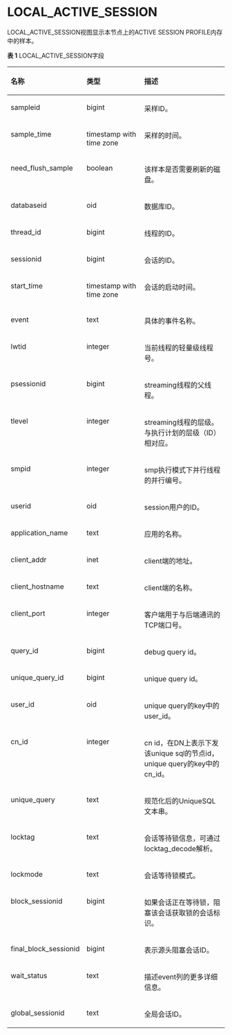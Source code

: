 # LOCAL\_ACTIVE\_SESSION<a name="ZH-CN_TOPIC_0000001131388624"></a>

LOCAL\_ACTIVE\_SESSION视图显示本节点上的ACTIVE SESSION PROFILE内存中的样本。

**表 1**  LOCAL\_ACTIVE\_SESSION字段

<a name="table9867104916817"></a>
<table><thead align="left"><tr id="row1286719494812"><th class="cellrowborder" valign="top" width="23.75%" id="mcps1.2.4.1.1"><p id="p08670491887"><a name="p08670491887"></a><a name="p08670491887"></a>名称</p>
</th>
<th class="cellrowborder" valign="top" width="30.990000000000002%" id="mcps1.2.4.1.2"><p id="p138674491882"><a name="p138674491882"></a><a name="p138674491882"></a>类型</p>
</th>
<th class="cellrowborder" valign="top" width="45.26%" id="mcps1.2.4.1.3"><p id="p188671149288"><a name="p188671149288"></a><a name="p188671149288"></a>描述</p>
</th>
</tr>
</thead>
<tbody><tr id="row8867184910813"><td class="cellrowborder" valign="top" width="23.75%" headers="mcps1.2.4.1.1 "><p id="p186844913816"><a name="p186844913816"></a><a name="p186844913816"></a>sampleid</p>
</td>
<td class="cellrowborder" valign="top" width="30.990000000000002%" headers="mcps1.2.4.1.2 "><p id="p138689499814"><a name="p138689499814"></a><a name="p138689499814"></a>bigint</p>
</td>
<td class="cellrowborder" valign="top" width="45.26%" headers="mcps1.2.4.1.3 "><p id="p8868174916814"><a name="p8868174916814"></a><a name="p8868174916814"></a>采样ID。</p>
</td>
</tr>
<tr id="row108686491289"><td class="cellrowborder" valign="top" width="23.75%" headers="mcps1.2.4.1.1 "><p id="p108681349183"><a name="p108681349183"></a><a name="p108681349183"></a>sample_time</p>
</td>
<td class="cellrowborder" valign="top" width="30.990000000000002%" headers="mcps1.2.4.1.2 "><p id="p20868749887"><a name="p20868749887"></a><a name="p20868749887"></a>timestamp with time zone</p>
</td>
<td class="cellrowborder" valign="top" width="45.26%" headers="mcps1.2.4.1.3 "><p id="p6868849586"><a name="p6868849586"></a><a name="p6868849586"></a>采样的时间。</p>
</td>
</tr>
<tr id="row5868124911810"><td class="cellrowborder" valign="top" width="23.75%" headers="mcps1.2.4.1.1 "><p id="p486813491687"><a name="p486813491687"></a><a name="p486813491687"></a>need_flush_sample</p>
</td>
<td class="cellrowborder" valign="top" width="30.990000000000002%" headers="mcps1.2.4.1.2 "><p id="p286817496810"><a name="p286817496810"></a><a name="p286817496810"></a>boolean</p>
</td>
<td class="cellrowborder" valign="top" width="45.26%" headers="mcps1.2.4.1.3 "><p id="p148681549789"><a name="p148681549789"></a><a name="p148681549789"></a>该样本是否需要刷新的磁盘。</p>
</td>
</tr>
<tr id="row11868204915812"><td class="cellrowborder" valign="top" width="23.75%" headers="mcps1.2.4.1.1 "><p id="p6868449586"><a name="p6868449586"></a><a name="p6868449586"></a>databaseid</p>
</td>
<td class="cellrowborder" valign="top" width="30.990000000000002%" headers="mcps1.2.4.1.2 "><p id="p2868194918818"><a name="p2868194918818"></a><a name="p2868194918818"></a>oid</p>
</td>
<td class="cellrowborder" valign="top" width="45.26%" headers="mcps1.2.4.1.3 "><p id="p3868144920815"><a name="p3868144920815"></a><a name="p3868144920815"></a>数据库ID。</p>
</td>
</tr>
<tr id="row78680491682"><td class="cellrowborder" valign="top" width="23.75%" headers="mcps1.2.4.1.1 "><p id="p178685491285"><a name="p178685491285"></a><a name="p178685491285"></a>thread_id</p>
</td>
<td class="cellrowborder" valign="top" width="30.990000000000002%" headers="mcps1.2.4.1.2 "><p id="p1586844918817"><a name="p1586844918817"></a><a name="p1586844918817"></a>bigint</p>
</td>
<td class="cellrowborder" valign="top" width="45.26%" headers="mcps1.2.4.1.3 "><p id="p1086810491285"><a name="p1086810491285"></a><a name="p1086810491285"></a>线程的ID。</p>
</td>
</tr>
<tr id="row148685492819"><td class="cellrowborder" valign="top" width="23.75%" headers="mcps1.2.4.1.1 "><p id="p786824912818"><a name="p786824912818"></a><a name="p786824912818"></a>sessionid</p>
</td>
<td class="cellrowborder" valign="top" width="30.990000000000002%" headers="mcps1.2.4.1.2 "><p id="p1886811492810"><a name="p1886811492810"></a><a name="p1886811492810"></a>bigint</p>
</td>
<td class="cellrowborder" valign="top" width="45.26%" headers="mcps1.2.4.1.3 "><p id="p8868184912813"><a name="p8868184912813"></a><a name="p8868184912813"></a>会话的ID。</p>
</td>
</tr>
<tr id="row128682049383"><td class="cellrowborder" valign="top" width="23.75%" headers="mcps1.2.4.1.1 "><p id="p686810491183"><a name="p686810491183"></a><a name="p686810491183"></a>start_time</p>
</td>
<td class="cellrowborder" valign="top" width="30.990000000000002%" headers="mcps1.2.4.1.2 "><p id="p6868349989"><a name="p6868349989"></a><a name="p6868349989"></a>timestamp with time zone</p>
</td>
<td class="cellrowborder" valign="top" width="45.26%" headers="mcps1.2.4.1.3 "><p id="p1486819493813"><a name="p1486819493813"></a><a name="p1486819493813"></a>会话的启动时间。</p>
</td>
</tr>
<tr id="row886813491985"><td class="cellrowborder" valign="top" width="23.75%" headers="mcps1.2.4.1.1 "><p id="p686813491814"><a name="p686813491814"></a><a name="p686813491814"></a>event</p>
</td>
<td class="cellrowborder" valign="top" width="30.990000000000002%" headers="mcps1.2.4.1.2 "><p id="p8868949382"><a name="p8868949382"></a><a name="p8868949382"></a>text</p>
</td>
<td class="cellrowborder" valign="top" width="45.26%" headers="mcps1.2.4.1.3 "><p id="p1886812493815"><a name="p1886812493815"></a><a name="p1886812493815"></a>具体的事件名称。</p>
</td>
</tr>
<tr id="row2086819498812"><td class="cellrowborder" valign="top" width="23.75%" headers="mcps1.2.4.1.1 "><p id="p4868104912810"><a name="p4868104912810"></a><a name="p4868104912810"></a>lwtid</p>
</td>
<td class="cellrowborder" valign="top" width="30.990000000000002%" headers="mcps1.2.4.1.2 "><p id="p1586813491486"><a name="p1586813491486"></a><a name="p1586813491486"></a>integer</p>
</td>
<td class="cellrowborder" valign="top" width="45.26%" headers="mcps1.2.4.1.3 "><p id="p08681049487"><a name="p08681049487"></a><a name="p08681049487"></a>当前线程的轻量级线程号。</p>
</td>
</tr>
<tr id="row1586816491684"><td class="cellrowborder" valign="top" width="23.75%" headers="mcps1.2.4.1.1 "><p id="p186824912816"><a name="p186824912816"></a><a name="p186824912816"></a>psessionid</p>
</td>
<td class="cellrowborder" valign="top" width="30.990000000000002%" headers="mcps1.2.4.1.2 "><p id="p1086914491488"><a name="p1086914491488"></a><a name="p1086914491488"></a>bigint</p>
</td>
<td class="cellrowborder" valign="top" width="45.26%" headers="mcps1.2.4.1.3 "><p id="p286904916820"><a name="p286904916820"></a><a name="p286904916820"></a>streaming线程的父线程。</p>
</td>
</tr>
<tr id="row58692049183"><td class="cellrowborder" valign="top" width="23.75%" headers="mcps1.2.4.1.1 "><p id="p1586964915814"><a name="p1586964915814"></a><a name="p1586964915814"></a>tlevel</p>
</td>
<td class="cellrowborder" valign="top" width="30.990000000000002%" headers="mcps1.2.4.1.2 "><p id="p198699493819"><a name="p198699493819"></a><a name="p198699493819"></a>integer</p>
</td>
<td class="cellrowborder" valign="top" width="45.26%" headers="mcps1.2.4.1.3 "><p id="p18698491482"><a name="p18698491482"></a><a name="p18698491482"></a>streaming线程的层级。与执行计划的层级（ID）相对应。</p>
</td>
</tr>
<tr id="row1869144920819"><td class="cellrowborder" valign="top" width="23.75%" headers="mcps1.2.4.1.1 "><p id="p1986915498818"><a name="p1986915498818"></a><a name="p1986915498818"></a>smpid</p>
</td>
<td class="cellrowborder" valign="top" width="30.990000000000002%" headers="mcps1.2.4.1.2 "><p id="p88696491183"><a name="p88696491183"></a><a name="p88696491183"></a>integer</p>
</td>
<td class="cellrowborder" valign="top" width="45.26%" headers="mcps1.2.4.1.3 "><p id="p586916492084"><a name="p586916492084"></a><a name="p586916492084"></a>smp执行模式下并行线程的并行编号。</p>
</td>
</tr>
<tr id="row178691549889"><td class="cellrowborder" valign="top" width="23.75%" headers="mcps1.2.4.1.1 "><p id="p7869449886"><a name="p7869449886"></a><a name="p7869449886"></a>userid</p>
</td>
<td class="cellrowborder" valign="top" width="30.990000000000002%" headers="mcps1.2.4.1.2 "><p id="p2086924913815"><a name="p2086924913815"></a><a name="p2086924913815"></a>oid</p>
</td>
<td class="cellrowborder" valign="top" width="45.26%" headers="mcps1.2.4.1.3 "><p id="p1986914491789"><a name="p1986914491789"></a><a name="p1986914491789"></a>session用户的ID。</p>
</td>
</tr>
<tr id="row786919491080"><td class="cellrowborder" valign="top" width="23.75%" headers="mcps1.2.4.1.1 "><p id="p78699492819"><a name="p78699492819"></a><a name="p78699492819"></a>application_name</p>
</td>
<td class="cellrowborder" valign="top" width="30.990000000000002%" headers="mcps1.2.4.1.2 "><p id="p7869114915818"><a name="p7869114915818"></a><a name="p7869114915818"></a>text</p>
</td>
<td class="cellrowborder" valign="top" width="45.26%" headers="mcps1.2.4.1.3 "><p id="p12869124919819"><a name="p12869124919819"></a><a name="p12869124919819"></a>应用的名称。</p>
</td>
</tr>
<tr id="row1086974917817"><td class="cellrowborder" valign="top" width="23.75%" headers="mcps1.2.4.1.1 "><p id="p1786913491083"><a name="p1786913491083"></a><a name="p1786913491083"></a>client_addr</p>
</td>
<td class="cellrowborder" valign="top" width="30.990000000000002%" headers="mcps1.2.4.1.2 "><p id="p08691849781"><a name="p08691849781"></a><a name="p08691849781"></a>inet</p>
</td>
<td class="cellrowborder" valign="top" width="45.26%" headers="mcps1.2.4.1.3 "><p id="p786934910820"><a name="p786934910820"></a><a name="p786934910820"></a>client端的地址。</p>
</td>
</tr>
<tr id="row1186920491088"><td class="cellrowborder" valign="top" width="23.75%" headers="mcps1.2.4.1.1 "><p id="p138693495819"><a name="p138693495819"></a><a name="p138693495819"></a>client_hostname</p>
</td>
<td class="cellrowborder" valign="top" width="30.990000000000002%" headers="mcps1.2.4.1.2 "><p id="p14869194910819"><a name="p14869194910819"></a><a name="p14869194910819"></a>text</p>
</td>
<td class="cellrowborder" valign="top" width="45.26%" headers="mcps1.2.4.1.3 "><p id="p1886917492820"><a name="p1886917492820"></a><a name="p1886917492820"></a>client端的名称。</p>
</td>
</tr>
<tr id="row108697491685"><td class="cellrowborder" valign="top" width="23.75%" headers="mcps1.2.4.1.1 "><p id="p6869164920818"><a name="p6869164920818"></a><a name="p6869164920818"></a>client_port</p>
</td>
<td class="cellrowborder" valign="top" width="30.990000000000002%" headers="mcps1.2.4.1.2 "><p id="p1686994915813"><a name="p1686994915813"></a><a name="p1686994915813"></a>integer</p>
</td>
<td class="cellrowborder" valign="top" width="45.26%" headers="mcps1.2.4.1.3 "><p id="p15869104914817"><a name="p15869104914817"></a><a name="p15869104914817"></a>客户端用于与后端通讯的TCP端口号。</p>
</td>
</tr>
<tr id="row68699494815"><td class="cellrowborder" valign="top" width="23.75%" headers="mcps1.2.4.1.1 "><p id="p188691491989"><a name="p188691491989"></a><a name="p188691491989"></a>query_id</p>
</td>
<td class="cellrowborder" valign="top" width="30.990000000000002%" headers="mcps1.2.4.1.2 "><p id="p586994918818"><a name="p586994918818"></a><a name="p586994918818"></a>bigint</p>
</td>
<td class="cellrowborder" valign="top" width="45.26%" headers="mcps1.2.4.1.3 "><p id="p168691749986"><a name="p168691749986"></a><a name="p168691749986"></a>debug query id。</p>
</td>
</tr>
<tr id="row138691249480"><td class="cellrowborder" valign="top" width="23.75%" headers="mcps1.2.4.1.1 "><p id="p886912498817"><a name="p886912498817"></a><a name="p886912498817"></a>unique_query_id</p>
</td>
<td class="cellrowborder" valign="top" width="30.990000000000002%" headers="mcps1.2.4.1.2 "><p id="p138705491811"><a name="p138705491811"></a><a name="p138705491811"></a>bigint</p>
</td>
<td class="cellrowborder" valign="top" width="45.26%" headers="mcps1.2.4.1.3 "><p id="p487016491287"><a name="p487016491287"></a><a name="p487016491287"></a>unique query id。</p>
</td>
</tr>
<tr id="row28701749183"><td class="cellrowborder" valign="top" width="23.75%" headers="mcps1.2.4.1.1 "><p id="p387012490813"><a name="p387012490813"></a><a name="p387012490813"></a>user_id</p>
</td>
<td class="cellrowborder" valign="top" width="30.990000000000002%" headers="mcps1.2.4.1.2 "><p id="p6870144910810"><a name="p6870144910810"></a><a name="p6870144910810"></a>oid</p>
</td>
<td class="cellrowborder" valign="top" width="45.26%" headers="mcps1.2.4.1.3 "><p id="p887013497813"><a name="p887013497813"></a><a name="p887013497813"></a>unique query的key中的user_id。</p>
</td>
</tr>
<tr id="row1487014918813"><td class="cellrowborder" valign="top" width="23.75%" headers="mcps1.2.4.1.1 "><p id="p1187016491580"><a name="p1187016491580"></a><a name="p1187016491580"></a>cn_id</p>
</td>
<td class="cellrowborder" valign="top" width="30.990000000000002%" headers="mcps1.2.4.1.2 "><p id="p1887094916817"><a name="p1887094916817"></a><a name="p1887094916817"></a>integer</p>
</td>
<td class="cellrowborder" valign="top" width="45.26%" headers="mcps1.2.4.1.3 "><p id="p128701849288"><a name="p128701849288"></a><a name="p128701849288"></a>cn id，在DN上表示下发该unique sql的节点id，unique query的key中的cn_id。</p>
</td>
</tr>
<tr id="row148706497819"><td class="cellrowborder" valign="top" width="23.75%" headers="mcps1.2.4.1.1 "><p id="p2870124911812"><a name="p2870124911812"></a><a name="p2870124911812"></a>unique_query</p>
</td>
<td class="cellrowborder" valign="top" width="30.990000000000002%" headers="mcps1.2.4.1.2 "><p id="p6870194912810"><a name="p6870194912810"></a><a name="p6870194912810"></a>text</p>
</td>
<td class="cellrowborder" valign="top" width="45.26%" headers="mcps1.2.4.1.3 "><p id="p1870849181"><a name="p1870849181"></a><a name="p1870849181"></a>规范化后的UniqueSQL文本串。</p>
</td>
</tr>
<tr id="row108704491483"><td class="cellrowborder" valign="top" width="23.75%" headers="mcps1.2.4.1.1 "><p id="p18701849884"><a name="p18701849884"></a><a name="p18701849884"></a>locktag</p>
</td>
<td class="cellrowborder" valign="top" width="30.990000000000002%" headers="mcps1.2.4.1.2 "><p id="p1870649289"><a name="p1870649289"></a><a name="p1870649289"></a>text</p>
</td>
<td class="cellrowborder" valign="top" width="45.26%" headers="mcps1.2.4.1.3 "><p id="p138701249783"><a name="p138701249783"></a><a name="p138701249783"></a>会话等待锁信息，可通过locktag_decode解析。</p>
</td>
</tr>
<tr id="row68708491184"><td class="cellrowborder" valign="top" width="23.75%" headers="mcps1.2.4.1.1 "><p id="p987012499816"><a name="p987012499816"></a><a name="p987012499816"></a>lockmode</p>
</td>
<td class="cellrowborder" valign="top" width="30.990000000000002%" headers="mcps1.2.4.1.2 "><p id="p168704491982"><a name="p168704491982"></a><a name="p168704491982"></a>text</p>
</td>
<td class="cellrowborder" valign="top" width="45.26%" headers="mcps1.2.4.1.3 "><p id="p18709491882"><a name="p18709491882"></a><a name="p18709491882"></a>会话等待锁模式。</p>
</td>
</tr>
<tr id="row188701849183"><td class="cellrowborder" valign="top" width="23.75%" headers="mcps1.2.4.1.1 "><p id="p88703491380"><a name="p88703491380"></a><a name="p88703491380"></a>block_sessionid</p>
</td>
<td class="cellrowborder" valign="top" width="30.990000000000002%" headers="mcps1.2.4.1.2 "><p id="p188701349882"><a name="p188701349882"></a><a name="p188701349882"></a>bigint</p>
</td>
<td class="cellrowborder" valign="top" width="45.26%" headers="mcps1.2.4.1.3 "><p id="p88703494819"><a name="p88703494819"></a><a name="p88703494819"></a>如果会话正在等待锁，阻塞该会话获取锁的会话标识。</p>
</td>
</tr>
<tr id="row28701491387"><td class="cellrowborder" valign="top" width="23.75%" headers="mcps1.2.4.1.1 "><p id="p1187010498815"><a name="p1187010498815"></a><a name="p1187010498815"></a>final_block_sessionid</p>
</td>
<td class="cellrowborder" valign="top" width="30.990000000000002%" headers="mcps1.2.4.1.2 "><p id="p287054910816"><a name="p287054910816"></a><a name="p287054910816"></a>bigint</p>
</td>
<td class="cellrowborder" valign="top" width="45.26%" headers="mcps1.2.4.1.3 "><p id="p28701449689"><a name="p28701449689"></a><a name="p28701449689"></a>表示源头阻塞会话ID。</p>
</td>
</tr>
<tr id="row3870184911816"><td class="cellrowborder" valign="top" width="23.75%" headers="mcps1.2.4.1.1 "><p id="p787084916814"><a name="p787084916814"></a><a name="p787084916814"></a>wait_status</p>
</td>
<td class="cellrowborder" valign="top" width="30.990000000000002%" headers="mcps1.2.4.1.2 "><p id="p987015492820"><a name="p987015492820"></a><a name="p987015492820"></a>text</p>
</td>
<td class="cellrowborder" valign="top" width="45.26%" headers="mcps1.2.4.1.3 "><p id="p158700492816"><a name="p158700492816"></a><a name="p158700492816"></a>描述event列的更多详细信息。</p>
</td>
</tr>
<tr id="row887111495812"><td class="cellrowborder" valign="top" width="23.75%" headers="mcps1.2.4.1.1 "><p id="p487104912816"><a name="p487104912816"></a><a name="p487104912816"></a>global_sessionid</p>
</td>
<td class="cellrowborder" valign="top" width="30.990000000000002%" headers="mcps1.2.4.1.2 "><p id="p08711049881"><a name="p08711049881"></a><a name="p08711049881"></a>text</p>
</td>
<td class="cellrowborder" valign="top" width="45.26%" headers="mcps1.2.4.1.3 "><p id="p587111491981"><a name="p587111491981"></a><a name="p587111491981"></a>全局会话ID。</p>
</td>
</tr>
</tbody>
</table>
